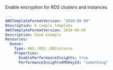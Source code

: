 
Enable encryption for RDS clusters and instances

```yaml
---
AWSTemplateFormatVersion: "2010-09-09"
Description: A sample template
AWSTemplateFormatVersion: 2010-09-09
Description: Good example
Resources:
  Queue:
    Type: AWS::RDS::DBInstance
    Properties:
      EnablePerformanceInsights: true
      PerformanceInsightsKMSKeyId: "something"
```
